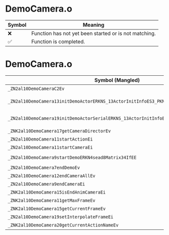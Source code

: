 # DemoCamera.o
| Symbol | Meaning 
| ------------- | ------------- 
| :x: | Function has not yet been started or is not matching. 
| :white_check_mark: | Function is completed. 


# DemoCamera.o
| Symbol (Mangled) | Symbol (Demangled) | Decompiled? |
| ------------- |  ------------- | ------------- |
| `_ZN2al10DemoCameraC2Ev` | `al::DemoCamera::DemoCamera(void)` | :white_check_mark: |
| `_ZN2al10DemoCamera13initDemoActorERKNS_13ActorInitInfoES3_PKN4sead8Matrix34IfEEb` | `al::DemoCamera::initDemoActor(al::ActorInitInfo const&,al::ActorInitInfo const&,sead::Matrix34<float> const*,bool)` | :white_check_mark: |
| `_ZN2al10DemoCamera19initDemoActorSerialERKNS_13ActorInitInfoES3_PKN4sead8Matrix34IfEE` | `al::DemoCamera::initDemoActorSerial(al::ActorInitInfo const&,al::ActorInitInfo const&,sead::Matrix34<float> const*)` | :white_check_mark: |
| `_ZNK2al10DemoCamera17getCameraDirectorEv` | `al::DemoCamera::getCameraDirector(void)const` | :white_check_mark: |
| `_ZN2al10DemoCamera11startActionEi` | `al::DemoCamera::startAction(int)` | :white_check_mark: |
| `_ZN2al10DemoCamera11startCameraEi` | `al::DemoCamera::startCamera(int)` | :white_check_mark: |
| `_ZN2al10DemoCamera9startDemoERKN4sead8Matrix34IfEE` | `al::DemoCamera::startDemo(sead::Matrix34<float> const&)` | :white_check_mark: |
| `_ZN2al10DemoCamera7endDemoEv` | `al::DemoCamera::endDemo(void)` | :white_check_mark: |
| `_ZN2al10DemoCamera12endCameraAllEv` | `al::DemoCamera::endCameraAll(void)` | :white_check_mark: |
| `_ZN2al10DemoCamera9endCameraEi` | `al::DemoCamera::endCamera(int)` | :white_check_mark: |
| `_ZNK2al10DemoCamera15isEndAnimCameraEi` | `al::DemoCamera::isEndAnimCamera(int)const` | :white_check_mark: |
| `_ZNK2al10DemoCamera11getMaxFrameEv` | `al::DemoCamera::getMaxFrame(void)const` | :white_check_mark: |
| `_ZNK2al10DemoCamera15getCurrentFrameEv` | `al::DemoCamera::getCurrentFrame(void)const` | :white_check_mark: |
| `_ZN2al10DemoCamera19setInterpolateFrameEi` | `al::DemoCamera::setInterpolateFrame(int)` | :white_check_mark: |
| `_ZNK2al10DemoCamera20getCurrentActionNameEv` | `al::DemoCamera::getCurrentActionName(void)const` | :white_check_mark: |
